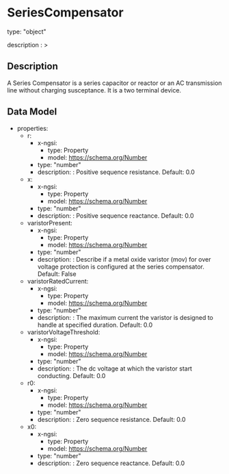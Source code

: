 # SeriesCompensator
type: "object"
description : >
## Description
A Series Compensator is a series capacitor or reactor or an AC transmission line without charging susceptance.  It is a two terminal device.

## Data Model
  - properties:
    - r:
      - x-ngsi:
        - type: Property
        - model: https://schema.org/Number
      - type: "number"
      - description: : Positive sequence resistance. Default: 0.0
    - x:
      - x-ngsi:
        - type: Property
        - model: https://schema.org/Number
      - type: "number"
      - description: : Positive sequence reactance. Default: 0.0
    - varistorPresent:
      - x-ngsi:
        - type: Property
        - model: https://schema.org/Number
      - type: "number"
      - description: : Describe if a metal oxide varistor (mov) for over voltage protection is configured at the series compensator. Default: False
    - varistorRatedCurrent:
      - x-ngsi:
        - type: Property
        - model: https://schema.org/Number
      - type: "number"
      - description: : The maximum current the varistor is designed to handle at specified duration. Default: 0.0
    - varistorVoltageThreshold:
      - x-ngsi:
        - type: Property
        - model: https://schema.org/Number
      - type: "number"
      - description: : The dc voltage at which the varistor start conducting. Default: 0.0
    - r0:
      - x-ngsi:
        - type: Property
        - model: https://schema.org/Number
      - type: "number"
      - description: : Zero sequence resistance. Default: 0.0
    - x0:
      - x-ngsi:
        - type: Property
        - model: https://schema.org/Number
      - type: "number"
      - description: : Zero sequence reactance. Default: 0.0
